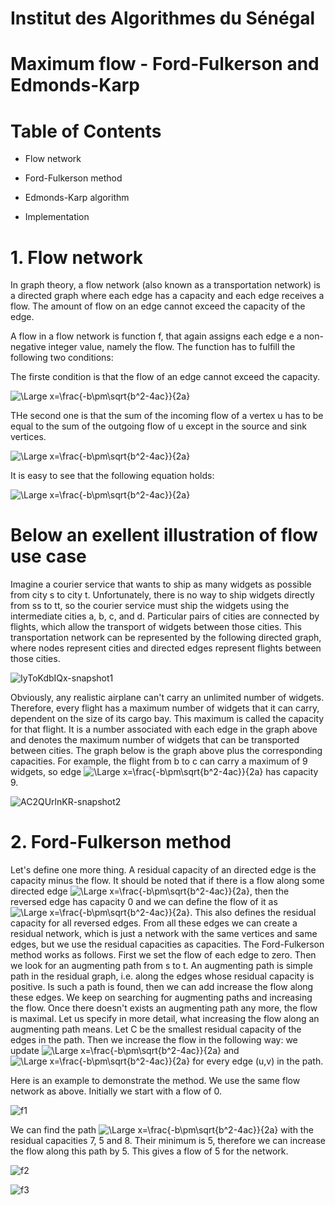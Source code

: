 # Institut des Algorithmes du Sénégal

# Maximum flow - Ford-Fulkerson and Edmonds-Karp

# Table of Contents

  - Flow network
 
  - Ford-Fulkerson method
  
  - Edmonds-Karp algorithm
  
  - Implementation

# 1. Flow network

In graph theory, a flow network (also known as a transportation network) is a directed graph where each edge has a capacity and each edge receives a flow. The amount of flow on an edge cannot exceed the capacity of the edge.

A flow in a flow network is function f, that again assigns each edge e a non-negative integer value, namely the flow. The function has to fulfill the following two conditions:

The firste condition is that the flow of an edge cannot exceed the capacity.

![\Large x=\frac{-b\pm\sqrt{b^2-4ac}}{2a}](https://latex.codecogs.com/svg.latex?\Large&space;f(e)\leq{c(e)}) 

THe second one is that the sum of the incoming flow of a vertex u has to be equal to the sum of the outgoing flow of u except in the source and sink vertices.


![\Large x=\frac{-b\pm\sqrt{b^2-4ac}}{2a}](https://latex.codecogs.com/svg.latex?\Large&space;\sum_{(v,u)\in{E}}f((v,u))=\sum_{(u,v)\in{E}}f((u,v))) 

It is easy to see that the following equation holds:

![\Large x=\frac{-b\pm\sqrt{b^2-4ac}}{2a}](https://latex.codecogs.com/svg.latex?\Large&space;\sum_{(s,u)\in{E}}f((s,u))=\sum_{(u,t)\in{E}}f((u,t))) 


# Below an exellent illustration of flow use case

Imagine a courier service that wants to ship as many widgets as possible from city s to city t. Unfortunately, there is no way to ship widgets directly from ss to tt, so the courier service must ship the widgets using the intermediate cities a, b, c, and d. Particular pairs of cities are connected by flights, which allow the transport of widgets between those cities. This transportation network can be represented by the following directed graph, where nodes represent cities and directed edges represent flights between those cities.



![IyToKdbIQx-snapshot1](https://user-images.githubusercontent.com/41585144/116802007-8938eb00-ab0f-11eb-9f26-e6f88f2dbff5.png)


Obviously, any realistic airplane can't carry an unlimited number of widgets. Therefore, every flight has a maximum number of widgets that it can carry, dependent on the size of its cargo bay. This maximum is called the capacity for that flight. It is a number associated with each edge in the graph above and denotes the maximum number of widgets that can be transported between cities. The graph below is the graph above plus the corresponding capacities. 
For example, the flight from b to c can carry a maximum of 9 widgets, so edge ![\Large x=\frac{-b\pm\sqrt{b^2-4ac}}{2a}](https://latex.codecogs.com/svg.latex?\Large&space;\vec{bc}) has capacity 9.

![AC2QUrlnKR-snapshot2](https://user-images.githubusercontent.com/41585144/116802070-272cb580-ab10-11eb-80e8-2510b90800f7.png)


# 2. Ford-Fulkerson method

Let's define one more thing. A residual capacity of an directed edge is the capacity minus the flow. It should be noted that if there is a flow along some directed edge  ![\Large x=\frac{-b\pm\sqrt{b^2-4ac}}{2a}](https://latex.codecogs.com/svg.latex?\Large&space;(u,v)),  then the reversed edge has capacity 0 and we can define the flow of it as ![\Large x=\frac{-b\pm\sqrt{b^2-4ac}}{2a}](https://latex.codecogs.com/svg.latex?\Large&space;f((v,u))=-f((u,v))). This also defines the residual capacity for all reversed edges. From all these edges we can create a residual network, which is just a network with the same vertices and same edges, but we use the residual capacities as capacities. The Ford-Fulkerson method works as follows. First we set the flow of each edge to zero. Then we look for an augmenting path from s to t. An augmenting path is simple path in the residual graph, i.e. along the edges whose residual capacity is positive. Is such a path is found, then we can add increase the flow along these edges. We keep on searching for augmenting paths and increasing the flow. Once there doesn't exists an augmenting path any more, the flow is maximal.
Let us specify in more detail, what increasing the flow along an augmenting path means. Let C be the smallest residual capacity of the edges in the path. Then we increase the flow in the following way: we update ![\Large x=\frac{-b\pm\sqrt{b^2-4ac}}{2a}](https://latex.codecogs.com/svg.latex?\Large&space;f((u,v))~\text{+=}~C) and ![\Large x=\frac{-b\pm\sqrt{b^2-4ac}}{2a}](https://latex.codecogs.com/svg.latex?\Large&space;f((u,v))~\text{-=}~C) for every edge (u,v) in the path.

Here is an example to demonstrate the method. We use the same flow network as above. Initially we start with a flow of 0.

![f1](https://user-images.githubusercontent.com/41585144/116946159-bbfef280-ac79-11eb-8802-0556503c0176.png)

We can find the path ![\Large x=\frac{-b\pm\sqrt{b^2-4ac}}{2a}](https://latex.codecogs.com/svg.latex?\Large&space;-A-B-t) with the residual capacities 7, 5 and 8. Their minimum is 5, therefore we can increase the flow along this path by 5. This gives a flow of 5 for the network.

![f2](https://user-images.githubusercontent.com/41585144/116946457-7262d780-ac7a-11eb-8fb5-303618e2f46d.png)



![f3](https://user-images.githubusercontent.com/41585144/116946377-3fb8df00-ac7a-11eb-8a88-39925c489602.png)











